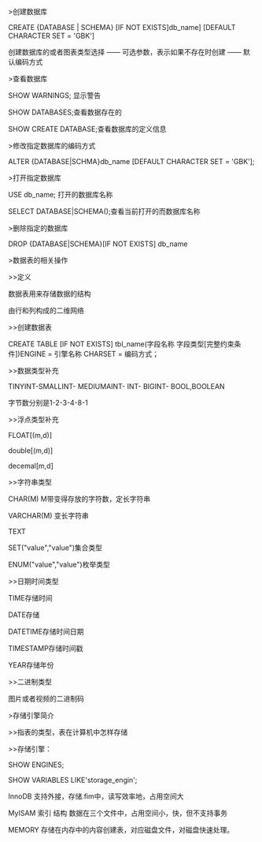 \>创建数据库

CREATE {DATABASE \| SCHEMA} [IF NOT EXISTS]db_name] [DEFAULT CHARACTER SET =
'GBK']

创建数据库的或者图表类型选择 —— 可选参数，表示如果不存在时创建 —— 默认编码方式

\>查看数据库

SHOW WARNINGS; 显示警告

SHOW DATABASES;查看数据存在的

SHOW CREATE DATABASE;查看数据库的定义信息

\>修改指定数据库的编码方式

ALTER {DATABASE\|SCHMA}db\_name [DEFAULT CHARACTER SET = 'GBK'];

\>打开指定数据库

USE db_name; 打开的数据库名称

SELECT DATABASE\|SCHEMA();查看当前打开的而数据库名称

\>删除指定的数据库

DROP {DATABASE\|SCHEMA}[IF NOT EXISTS] db_name

\>数据表的相关操作

\>\>定义

数据表用来存储数据的结构

由行和列构成的二维网络

\>\>创建数据表

CREATE TABLE [IF NOT EXISTS] tbl_name(字段名称 字段类型[完整约束条件])ENGINE =
引擎名称 CHARSET = 编码方式；

\>\>数据类型补充

TINYINT-SMALLINT- MEDIUMAINT- INT- BIGINT- BOOL,BOOLEAN

字节数分别是1-2-3-4-8-1

\>\>浮点类型补充

FLOAT[(m,d)]

double[(m,d)]

decemal[m,d]

\>\>字符串类型

CHAR(M) M带变得存放的字符数，定长字符串

VARCHAR(M) 变长字符串

TEXT

SET("value","value")集合类型

ENUM("value","value")枚举类型

\>\>日期时间类型

TIME存储时间

DATE存储

DATETIME存储时间日期

TIMESTAMP存储时间戳

YEAR存储年份

\>\>二进制类型

图片或者视频的二进制码

\>存储引擎简介

\>\>指表的类型，表在计算机中怎样存储

\>\>存储引擎：

SHOW ENGINES;

SHOW VARIABLES LIKE'storage_engin';

InnoDB 支持外接，存储.fim中，读写效率地，占用空间大

MyISAM 索引 结构 数据在三个文件中，占用空间小，快，但不支持事务

MEMORY 存储在内存中的内容创建表，对应磁盘文件，对磁盘快速处理。
